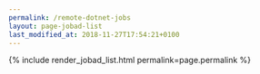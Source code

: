 ```yaml
---
permalink: /remote-dotnet-jobs
layout: page-jobad-list
last_modified_at: 2018-11-27T17:54:21+0100
---
```

{% include render_jobad_list.html permalink=page.permalink %}
